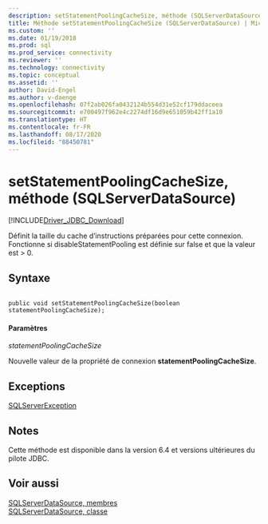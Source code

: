 ```yaml
---
description: setStatementPoolingCacheSize, méthode (SQLServerDataSource)
title: Méthode setStatementPoolingCacheSize (SQLServerDataSource) | Microsoft Docs
ms.custom: ''
ms.date: 01/19/2018
ms.prod: sql
ms.prod_service: connectivity
ms.reviewer: ''
ms.technology: connectivity
ms.topic: conceptual
ms.assetid: ''
author: David-Engel
ms.author: v-daenge
ms.openlocfilehash: 07f2ab026fa0432124b554d31e52cf179ddaceea
ms.sourcegitcommit: e700497f962e4c2274df16d9e651059b42ff1a10
ms.translationtype: HT
ms.contentlocale: fr-FR
ms.lasthandoff: 08/17/2020
ms.locfileid: "88450781"
---
```

# <a name="setstatementpoolingcachesize-method-sqlserverdatasource"></a>setStatementPoolingCacheSize, méthode (SQLServerDataSource)
[!INCLUDE[Driver_JDBC_Download](../../../includes/driver_jdbc_download.md)]

  Définit la taille du cache d’instructions préparées pour cette connexion. Fonctionne si disableStatementPooling est définie sur false et que la valeur est > 0.
  
## <a name="syntax"></a>Syntaxe  
  
```

public void setStatementPoolingCacheSize(boolean statementPoolingCacheSize);  
```  
  
#### <a name="parameters"></a>Paramètres  
 *statementPoolingCacheSize*  
  
 Nouvelle valeur de la propriété de connexion **statementPoolingCacheSize**.  

## <a name="exceptions"></a>Exceptions  
 [SQLServerException](../../../connect/jdbc/reference/sqlserverexception-class.md)  
 
## <a name="remarks"></a>Notes  
 Cette méthode est disponible dans la version 6.4 et versions ultérieures du pilote JDBC.
 
## <a name="see-also"></a>Voir aussi  
 [SQLServerDataSource, membres](../../../connect/jdbc/reference/sqlserverdatasource-members.md)   
 [SQLServerDataSource, classe](../../../connect/jdbc/reference/sqlserverdatasource-class.md)  
  
  
